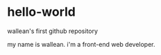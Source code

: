 # hello-world
wallean's first github repository

my name is wallean. i'm a front-end web developer.
